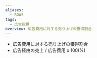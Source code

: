 ```yaml
---
aliases:
  - ROAS
tags:
  - 広告指標
overview: 広告費用に対する売り上げの獲得割合
---
```

- 広告費用に対する売り上げの獲得割合
- 広告経由の売上 / 広告費用 x 100(%)